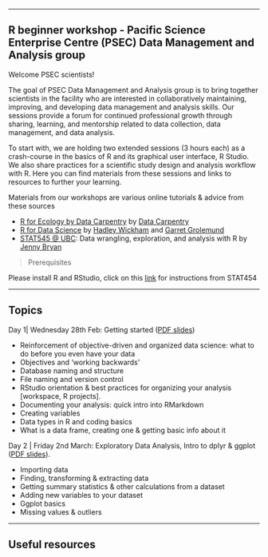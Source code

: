 
---
R beginner workshop - Pacific Science Enterprise Centre (PSEC) Data Management and Analysis group
---


Welcome PSEC scientists!  


The goal of PSEC Data Management and Analysis group is to bring together scientists in the facility who are interested in collaboratively maintaining, improving, and developing data management and analysis skills. Our sessions provide a forum for continued professional growth through sharing, learning, and mentorship related to data collection, data management, and data analysis.

To start with, we are holding two extended sessions (3 hours each) as a crash-course in the basics of R and its graphical user interface, R Studio. We also share practices for a scientific study design and analysis workflow with R. Here you can find materials from these sessions and links to resources to further your learning.

Materials from our workshops are various online tutorials & advice from these sources

* [R for Ecology by Data Carpentry](http://www.datacarpentry.org/R-ecology-lesson/) by [Data Carpentry](http://www.datacarpentry.org/)
* [R for Data Science](http://r4ds.had.co.nz/introduction.html) by [Hadley Wickham](http://hadley.nz/) and [Garret Grolemund](https://www.datacamp.com/instructors/garrettgrolemund)
* [STAT545 @ UBC](http://stat545.com/): Data wrangling, exploration, and analysis with R by [Jenny Bryan](https://github.com/jennybc)


> Prerequisites

Please install R and RStudio, click on this [link](http://stat545.com/block000_r-rstudio-install.html) for instructions from STAT454

---
Topics
---

Day 1| Wednesday 28th Feb: Getting started ([PDF slides]())

* Reinforcement of objective-driven and organized data science: what to do before you
even have your data
* Objectives and ‘working backwards’
* Database naming and structure
* File naming and version control
* RStudio orientation & best practices for organizing your analysis [workspace, R projects].
* Documenting your analysis: quick intro into RMarkdown
* Creating variables
* Data types in R and coding basics
* What is a data frame, creating one & getting basic info about it

Day 2 | Friday 2nd March: Exploratory Data Analysis, Intro to dplyr & ggplot ([PDF slides]()).  

* Importing data
* Finding, transforming & extracting data
* Getting summary statistics & other calculations from a dataset
* Adding new variables to your dataset
* Ggplot basics
* Missing values & outliers

----
Useful resources
---